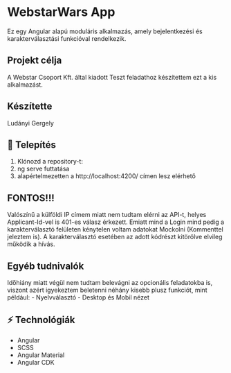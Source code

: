 # WebstarWars App

Ez egy Angular alapú moduláris alkalmazás, amely bejelentkezési és karakterválasztási funkcióval rendelkezik.

## Projekt célja
A Webstar Csoport Kft. által kiadott Teszt feladathoz  készítettem ezt a kis alkalmazást.

## Készítette
Ludányi Gergely

## 📌 Telepítés
1. Klónozd a repository-t:
2. ng serve futtatása
3. alapértelmezetten a http://localhost:4200/ címen lesz elérhető

## FONTOS!!!
Valószínű a külföldi IP címem miatt nem tudtam elérni az API-t, helyes Applicant-Id-vel is 401-es válasz érkezett.
Emiatt mind a Login mind pedig a karakterválasztó felületen kénytelen voltam adatokat Mockolni (Kommenttel jeleztem is).
A karakterválasztó esetében az adott kódrészt kitörölve elvileg működik a hívás.

## Egyéb tudnivalók
Időhiány miatt végül nem tudtam belevágni az opcionális feladatokba is, viszont azért igyekeztem beletenni néhány kisebb plusz funkciót, mint például:
    - Nyelvválasztó
    - Desktop és Mobil nézet

## ⚡ Technológiák
- Angular
- SCSS
- Angular Material
- Angular CDK